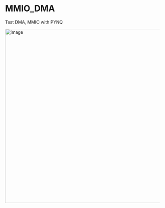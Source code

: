 # MMIO_DMA
Test DMA, MMIO with PYNQ

<img width="1328" height="569" alt="image" src="https://github.com/user-attachments/assets/48404251-738a-417a-9e04-9f76fea9cd16" />



